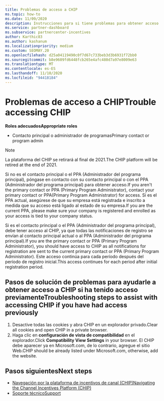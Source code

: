 ```yaml
---
title: Problemas de acceso a CHIP
ms.topic: how-to
ms.date: 11/09/2020
description: Instrucciones para si tiene problemas para obtener acceso al CHIP
ms.service: partner-dashboard
ms.subservice: partnercenter-incentives
author: Karthic83
ms.author: kashanum
ms.localizationpriority: medium
ms.custom: SEOMAY.20
ms.openlocfilehash: d25a04119490c0f7d67c733beb3d3b6931f72bb0
ms.sourcegitcommit: b8e9609fd6448fcb265e4afc480d7a97e8009e63
ms.translationtype: MT
ms.contentlocale: es-ES
ms.lasthandoff: 11/10/2020
ms.locfileid: "94418184"
---
```

# <a name="trouble-accessing-chip"></a><span data-ttu-id="799ba-103">Problemas de acceso a CHIP</span><span class="sxs-lookup"><span data-stu-id="799ba-103">Trouble accessing CHIP</span></span>

<span data-ttu-id="799ba-104">**Roles adecuados**</span><span class="sxs-lookup"><span data-stu-id="799ba-104">**Appropriate roles**</span></span>

- <span data-ttu-id="799ba-105">Contacto principal o administrador de programas</span><span class="sxs-lookup"><span data-stu-id="799ba-105">Primary contact or program admin</span></span>

>[!NOTE]
><span data-ttu-id="799ba-106">La plataforma del CHIP se retirará al final de 2021.</span><span class="sxs-lookup"><span data-stu-id="799ba-106">The CHIP platform will be retired at the end of 2021.</span></span>

<span data-ttu-id="799ba-107">Si no es el contacto principal o el PPA (Administrador del programa principal), póngase en contacto con su contacto principal o con el PPA (Administrador del programa principal) para obtener acceso.</span><span class="sxs-lookup"><span data-stu-id="799ba-107">If you aren't the primary contact or PPA (Primary Program Administrator), contact your primary contact or PPA(Primary Program Administrator) for access.</span></span> <span data-ttu-id="799ba-108">Si es el PPA actual, asegúrese de que su empresa está registrada e inscrito a medida que su acceso está ligado al estado de su empresa.</span><span class="sxs-lookup"><span data-stu-id="799ba-108">If you are the current PPA, please make sure your company is registered and enrolled as your access is tied to your company status.</span></span>

<span data-ttu-id="799ba-109">Si es el contacto principal o el PPA (Administrador del programa principal), debe tener acceso al CHIP, ya que todas las notificaciones de registro se envían al contacto principal actual o al PPA (Administrador del programa principal).</span><span class="sxs-lookup"><span data-stu-id="799ba-109">If you are the primary contact or PPA (Primary Program Administrator), you should have access to CHIP as all notifications for registration are sent to the current primary contact or PPA (Primary Program Administrator).</span></span> <span data-ttu-id="799ba-110">Este acceso continúa para cada período después del período de registro inicial.</span><span class="sxs-lookup"><span data-stu-id="799ba-110">This access continues for each period after initial registration period.</span></span>

## <a name="troubleshooting-steps-to-assist-with-accessing-chip-if-you-have-had-access-previously"></a><span data-ttu-id="799ba-111">Pasos de solución de problemas para ayudarle a obtener acceso a CHIP si ha tenido acceso previamente</span><span class="sxs-lookup"><span data-stu-id="799ba-111">Troubleshooting steps to assist with accessing CHIP if you have had access previously</span></span>

1. <span data-ttu-id="799ba-112">Desactive todas las cookies y abra CHIP en un explorador privado.</span><span class="sxs-lookup"><span data-stu-id="799ba-112">Clear all cookies and open CHIP in a private browser.</span></span>
1. <span data-ttu-id="799ba-113">Haga clic en **configuración de vista de compatibilidad** en el explorador.</span><span class="sxs-lookup"><span data-stu-id="799ba-113">Click **Compatibility View Settings** in your browser.</span></span> <span data-ttu-id="799ba-114">El CHIP debe aparecer ya en Microsoft.com, de lo contrario, agregue el sitio Web.</span><span class="sxs-lookup"><span data-stu-id="799ba-114">CHIP should be already listed under Microsoft.com, otherwise, add the website.</span></span>

## <a name="next-steps"></a><span data-ttu-id="799ba-115">Pasos siguientes</span><span class="sxs-lookup"><span data-stu-id="799ba-115">Next steps</span></span>

- [<span data-ttu-id="799ba-116">Navegación por la plataforma de incentivos de canal (CHIP)</span><span class="sxs-lookup"><span data-stu-id="799ba-116">Navigating the Channel Incentives Platform (CHIP)</span></span>](chip-intro.md)
- [<span data-ttu-id="799ba-117">Soporte técnico</span><span class="sxs-lookup"><span data-stu-id="799ba-117">Support</span></span>](report-problems-with-partner-center.md)
